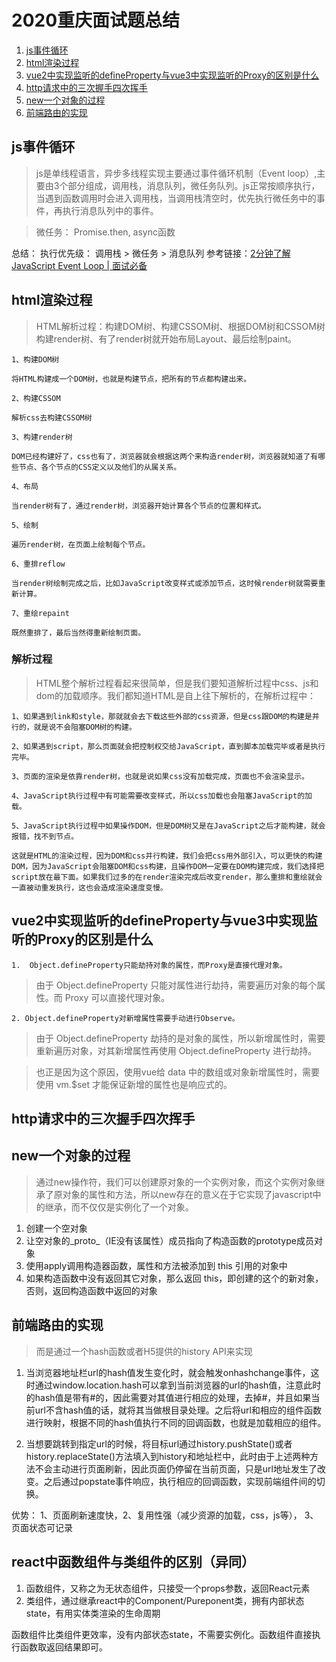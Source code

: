 # 2020重庆面试题总结

  1. [js事件循环](js事件循环)
  2. [html渲染过程](html渲染过程)
  3. [vue2中实现监听的defineProperty与vue3中实现监听的Proxy的区别是什么](vue2中实现监听的defineProperty与vue3中实现监听的Proxy的区别是什么)
  4. [http请求中的三次握手四次挥手](http请求中的三次握手四次挥手)
  5. [new一个对象的过程](new一个对象的过程)
  6. [前端路由的实现](#2.6)

## js事件循环

  > js是单线程语言，异步多线程实现主要通过事件循环机制（Event loop）,主要由3个部分组成，调用栈，消息队列，微任务队列。js正常按顺序执行，当遇到函数调用时会进入调用栈，当调用栈清空时，优先执行微任务中的事件，再执行消息队列中的事件。

  > 微任务： Promise.then, async函数

  总结： 执行优先级： 调用栈 > 微任务 > 消息队列
  参考链接：[2分钟了解 JavaScript Event Loop | 面试必备](https://www.bilibili.com/video/BV1kf4y1U7Ln?from=search&seid=9942057795548429307)

## html渲染过程

  > HTML解析过程：构建DOM树、构建CSSOM树、根据DOM树和CSSOM树构建render树、有了render树就开始布局Layout、最后绘制paint。

    1、构建DOM树

    将HTML构建成一个DOM树，也就是构建节点，把所有的节点都构建出来。

    2、构建CSSOM

    解析css去构建CSSOM树

    3、构建render树

    DOM已经构建好了，css也有了，浏览器就会根据这两个来构造render树，浏览器就知道了有哪些节点、各个节点的CSS定义以及他们的从属关系。

    4、布局

    当render树有了，通过render树，浏览器开始计算各个节点的位置和样式。

    5、绘制

    遍历render树，在页面上绘制每个节点。

    6、重排reflow

    当render树绘制完成之后，比如JavaScript改变样式或添加节点，这时候render树就需要重新计算。

    7、重绘repaint

    既然重排了，最后当然得重新绘制页面。

  ### 解析过程
  > HTML整个解析过程看起来很简单，但是我们要知道解析过程中css、js和dom的加载顺序。我们都知道HTML是自上往下解析的，在解析过程中：

    1、如果遇到link和style，那就就会去下载这些外部的css资源，但是css跟DOM的构建是并行的，就是说不会阻塞DOM树的构建。

    2、如果遇到script，那么页面就会把控制权交给JavaScript，直到脚本加载完毕或者是执行完毕。

    3、页面的渲染是依靠render树，也就是说如果css没有加载完成，页面也不会渲染显示。

    4、JavaScript执行过程中有可能需要改变样式，所以css加载也会阻塞JavaScript的加载。

    5、JavaScript执行过程中如果操作DOM，但是DOM树又是在JavaScript之后才能构建，就会报错，找不到节点。

    这就是HTML的渲染过程，因为DOM和css并行构建，我们会把css用外部引入，可以更快的构建DOM，因为JavaScript会阻塞DOM和css构建，且操作DOM一定要在DOM构建完成，我们选择把script放在最下面。如果我们过多的在render渲染完成后改变render，那么重排和重绘就会一直被动重发执行，这也会造成渲染速度变慢。


  ## vue2中实现监听的defineProperty与vue3中实现监听的Proxy的区别是什么

    1.  Object.defineProperty只能劫持对象的属性，而Proxy是直接代理对象。

  > 由于 Object.defineProperty 只能对属性进行劫持，需要遍历对象的每个属性。而 Proxy 可以直接代理对象。

    2. Object.defineProperty对新增属性需要手动进行Observe。

  > 由于 Object.defineProperty 劫持的是对象的属性，所以新增属性时，需要重新遍历对象，对其新增属性再使用 Object.defineProperty 进行劫持。

  > 也正是因为这个原因，使用vue给 data 中的数组或对象新增属性时，需要使用 vm.$set 才能保证新增的属性也是响应式的。

  ## http请求中的三次握手四次挥手


  ## new一个对象的过程

  > 通过new操作符，我们可以创建原对象的一个实例对象，而这个实例对象继承了原对象的属性和方法，所以new存在的意义在于它实现了javascript中的继承，而不仅仅是实例化了一个对象。
  
  1. 创建一个空对象
  2. 让空对象的_proto_（IE没有该属性）成员指向了构造函数的prototype成员对象
  3. 使用apply调用构造器函数，属性和方法被添加到 this 引用的对象中
  4. 如果构造函数中没有返回其它对象，那么返回 this，即创建的这个的新对象，否则，返回构造函数中返回的对象

  ## 前端路由的实现

  > 而是通过一个hash函数或者H5提供的history API来实现

  1. 当浏览器地址栏url的hash值发生变化时，就会触发onhashchange事件，这时通过window.location.hash可以拿到当前浏览器的url的hash值，注意此时的hash值是带有#的，因此需要对其值进行相应的处理，去掉#，并且如果当前url不含hash值的话，就将其当做根目录处理。之后将url和相应的组件函数进行映射，根据不同的hash值执行不同的回调函数，也就是加载相应的组件。

  2. 当想要跳转到指定url的时候，将目标url通过history.pushState()或者history.replaceState()方法填入到history和地址栏中，此时由于上述两种方法不会主动进行页面刷新，因此页面仍停留在当前页面，只是url地址发生了改变。之后通过popstate事件响应，执行相应的回调函数，实现前端组件间的切换。

  优势： 1、页面刷新速度快，2、复用性强（减少资源的加载，css，js等）， 3、页面状态可记录

  ## react中函数组件与类组件的区别（异同）

  1. 函数组件，又称之为无状态组件，只接受一个props参数，返回React元素
  2. 类组件，通过继承react中的Component/Pureponent类，拥有内部状态state，有用实体类渲染的生命周期

  函数组件比类组件更效率，没有内部状态state，不需要实例化。函数组件直接执行函数取返回结果即可。
  
